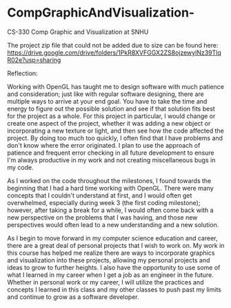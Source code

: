 # CompGraphicAndVisualization-
CS-330 Comp Graphic and Visualization at SNHU

The project zip file that could not be added due to size can be found here:
https://drive.google.com/drive/folders/1PkR8XVFGGX2ZS8ojzewylNz39TlqR02e?usp=sharing

Reflection:

Working with OpenGL has taught me to design software with much patience and consideration; just like with regular software designing, there are multiple ways to arrive at your end goal. You have to take the time and energy to figure out the possible solution and see if that solution fits best for the project as a whole. For this project in particular, I would change or create one aspect of the project, whether it was adding a new object or incorporating a new texture or light, and then see how the code affected the project. By doing too much too quickly, I often find that I have problems and don't know where the error originated. I plan to use the approach of patience and frequent error checking in all future development to ensure I'm always productive in my work and not creating miscellaneous bugs in my code.

As I worked on the code throughout the milestones, I found towards the beginning that I had a hard time working with OpenGL. There were many concepts that I couldn't understand at first, and I would often get overwhelmed, especially during week 3 (the first coding milestone); however, after taking a break for a while, I would often come back with a new perspective on the problems that I was having, and those new perspectives would often lead to a new understanding and a new solution.

As I begin to move forward in my computer science education and career, there are a great deal of personal projects that I wish to work on. My work in this course has helped me realize there are ways to incorporate graphics and visualization into these projects, allowing my personal projects and ideas to grow to further heights. I also have the opportunity to use some of what I learned in my career when I get a job as an engineer in the future. Whether in personal work or my career, I will utilize the practices and concepts I learned in this class and my other classes to push past my limits and continue to grow as a software developer.
